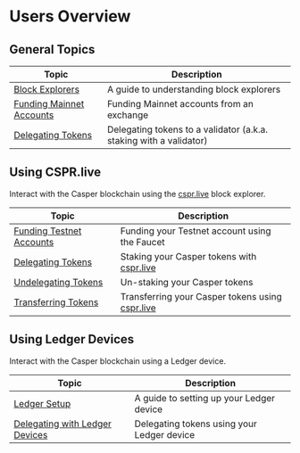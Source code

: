 

# Users Overview

## General Topics

|Topic|Description|
|----|-----------|
|[Block Explorers](./block-explorer.md)| A guide to understanding block explorers |
|[Funding Mainnet Accounts](./funding-from-exchanges.md)| Funding Mainnet accounts from an exchange |
|[Delegating Tokens](./delegating.md)| Delegating tokens to a validator (a.k.a. staking with a validator) |

## Using CSPR.live

Interact with the Casper blockchain using the [cspr.live](https://cspr.live/) block explorer.

|Topic|Description|
|----|-----------|
|[Funding Testnet Accounts](./csprlive/testnet-faucet.md)| Funding your Testnet account using the Faucet |
|[Delegating Tokens](./csprlive/delegate-ui.md)| Staking your Casper tokens with [cspr.live](https://cspr.live/) |
|[Undelegating Tokens](./csprlive/undelegate-ui.md)| Un-staking your Casper tokens |
|[Transferring Tokens](./csprlive/token-transfer.md)| Transferring your Casper tokens using [cspr.live](https://cspr.live/) |

## Using Ledger Devices

Interact with the Casper blockchain using a Ledger device.

|Topic|Description|
|----|-----------|
|[Ledger Setup](./ledger/ledger-setup.md)| A guide to setting up your Ledger device |
|[Delegating with Ledger Devices](./ledger/staking-ledger.md)| Delegating tokens using your Ledger device |